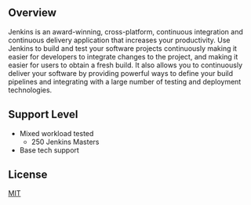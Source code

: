 ## Overview
Jenkins is an award-winning, cross-platform, continuous integration and continuous delivery application that increases your productivity.
Use Jenkins to build and test your software projects continuously making it easier for developers to integrate changes to the project,
and making it easier for users to obtain a fresh build. It also allows you to continuously deliver your software by providing powerful
ways to define your build pipelines and integrating with a large number of testing and deployment technologies.

## Support Level
- Mixed workload tested
  - 250 Jenkins Masters
- Base tech support

## License
[MIT](https://github.com/jenkinsci/jenkins/blob/master/LICENSE.txt)
